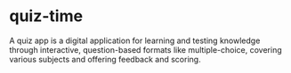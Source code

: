 # quiz-time
A quiz app is a digital application for learning and testing knowledge through interactive, question-based formats like multiple-choice, covering various subjects and offering feedback and scoring. 
